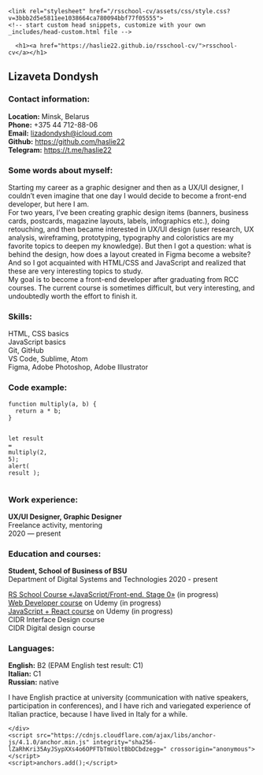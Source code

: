 <!DOCTYPE html>
<html lang="en-US">
  <head>
    <meta charset="UTF-8">
    <meta http-equiv="X-UA-Compatible" content="IE=edge">
    <meta name="viewport" content="width=device-width, initial-scale=1">

<!-- Begin Jekyll SEO tag v2.8.0 -->
<title>Lizaveta Dondysh | rsschool-cv</title>
<meta name="generator" content="Jekyll v3.9.2" />
<meta property="og:title" content="Lizaveta Dondysh" />
<meta property="og:locale" content="en_US" />
<link rel="canonical" href="https://haslie22.github.io/rsschool-cv/cv.html" />
<meta property="og:url" content="https://haslie22.github.io/rsschool-cv/cv.html" />
<meta property="og:site_name" content="rsschool-cv" />
<meta property="og:type" content="website" />
<meta name="twitter:card" content="summary" />
<meta property="twitter:title" content="Lizaveta Dondysh" />
<script type="application/ld+json">
{"@context":"https://schema.org","@type":"WebPage","headline":"Lizaveta Dondysh","url":"https://haslie22.github.io/rsschool-cv/cv.html"}</script>
<!-- End Jekyll SEO tag -->

    <link rel="stylesheet" href="/rsschool-cv/assets/css/style.css?v=3bbb2d5e5811ee1038664ca780094bbf77f05555">
    <!-- start custom head snippets, customize with your own _includes/head-custom.html file -->

<!-- Setup Google Analytics -->



<!-- You can set your favicon here -->
<!-- link rel="shortcut icon" type="image/x-icon" href="/rsschool-cv/favicon.ico" -->

<!-- end custom head snippets -->

  </head>
  <body>
    <div class="container-lg px-3 my-5 markdown-body">
      
      <h1><a href="https://haslie22.github.io/rsschool-cv/">rsschool-cv</a></h1>
      

      
<h2 id="lizaveta-dondysh">Lizaveta Dondysh</h2>

<h3 id="contact-information">Contact information:</h3>

<p><strong>Location:</strong> Minsk, Belarus<br />
<strong>Phone:</strong> +375 44 712-88-06<br />
<strong>Email:</strong> <a href="mailto:lizadondysh@icloud.com">lizadondysh@icloud.com</a><br />
<strong>Github:</strong> <a href="https://github.com/haslie22">https://github.com/haslie22</a><br />
<strong>Telegram:</strong> <a href="https://t.me/haslie22">https://t.me/haslie22</a></p>

<h3 id="some-words-about-myself">Some words about myself:</h3>

<p>Starting my career as a graphic designer and then as a UX/UI designer, I couldn’t even imagine that one day I would decide to become a front-end developer, but here I am.<br />
For two years, I’ve been creating graphic design items (banners, business cards, postcards, magazine layouts, labels, infographics etc.), doing retouching, and then became interested in UX/UI design (user research, UX analysis, wireframing, prototyping, typography and coloristics are my favorite topics to deepen my knowledge). But then I got a question: what is behind the design, how does a layout created in Figma become a website? And so I got acquainted with HTML/CSS and JavaScript and realized that these are very interesting topics to study.<br />
My goal is to become a front-end developer after graduating from RCC courses. The current course is sometimes difficult, but very interesting, and undoubtedly worth the effort to finish it.</p>

<h3 id="skills">Skills:</h3>

<p>HTML, CSS basics<br />
JavaScript basics<br />
Git, GitHub<br />
VS Code, Sublime, Atom<br />
Figma, Adobe Photoshop, Adobe Illustrator</p>

<h3 id="code-example">Code example:</h3>

<div class="language-js highlighter-rouge"><div class="highlight"><pre class="highlight"><code><span class="kd">function</span> <span class="nx">multiply</span><span class="p">(</span><span class="nx">a</span><span class="p">,</span> <span class="nx">b</span><span class="p">)</span> <span class="p">{</span>
  <span class="k">return</span> <span class="nx">a</span> <span class="o">*</span> <span class="nx">b</span><span class="p">;</span>
<span class="p">}</span>  

<span class="kd">let</span> <span class="nx">result</span> <span class="o">=</span> <span class="nx">multiply</span><span class="p">(</span><span class="mi">2</span><span class="p">,</span> <span class="mi">5</span><span class="p">);</span>
<span class="nx">alert</span><span class="p">(</span> <span class="nx">result</span> <span class="p">);</span>
</code></pre></div></div>

<h3 id="work-experience">Work experience:</h3>

<p><strong>UX/UI Designer, Graphic Designer</strong> <br />
Freelance activity, mentoring<br />
2020 — present</p>

<h3 id="education-and-courses">Education and courses:</h3>

<p><strong>Student, School of Business of BSU</strong><br />
Department of Digital Systems and Technologies
2020 - present</p>

<p><a href="https://rs.school/js-stage0/">RS School Course «JavaScript/Front-end. Stage 0»</a> (in progress)<br />
<a href="https://www.udemy.com/course/webdeveloper/?src=sac&amp;kw=web">Web Developer course</a> on Udemy (in progress)<br />
<a href="https://www.udemy.com/course/javascript_full/">JavaScript + React course</a> on Udemy (in progress)  <br />
CIDR Interface Design course<br />
CIDR Digital design course</p>

<h3 id="languages">Languages:</h3>

<p><strong>English:</strong> B2 (EPAM English test result: C1)<br />
<strong>Italian:</strong> C1<br />
<strong>Russian:</strong> native</p>

<p>I have English practice at university (communication with native speakers, participation in conferences), and I have rich and variegated experience of Italian practice, because I have lived in Italy for a while.</p>


      
    </div>
    <script src="https://cdnjs.cloudflare.com/ajax/libs/anchor-js/4.1.0/anchor.min.js" integrity="sha256-lZaRhKri35AyJSypXXs4o6OPFTbTmUoltBbDCbdzegg=" crossorigin="anonymous"></script>
    <script>anchors.add();</script>
  </body>
</html>
